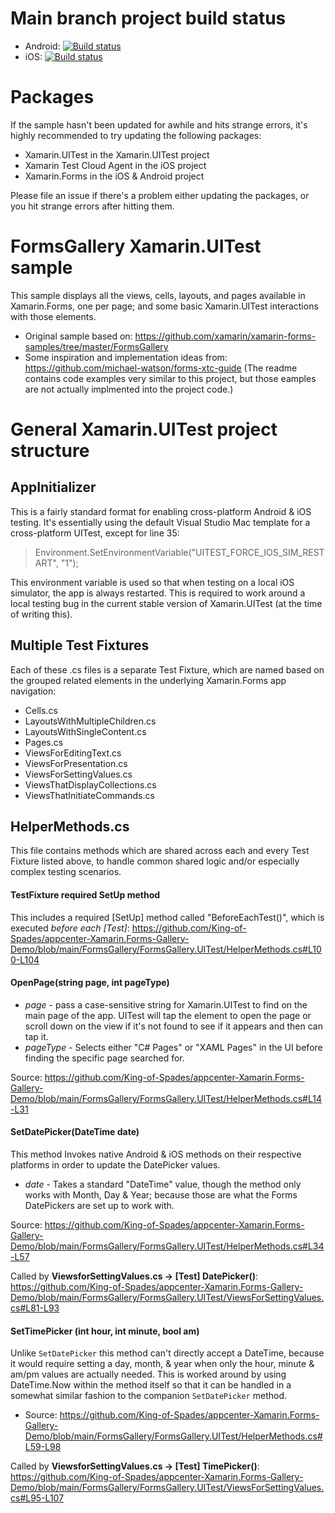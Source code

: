 # Main branch project build status
- Android: [![Build status](https://build.appcenter.ms/v0.1/apps/01eaff43-f76e-4d4c-a33b-dcfc7f5ebd0d/branches/main/badge)](https://appcenter.ms/orgs/XTCTeam/apps/Kent-G.-Forms-Gallery-1/build/branches)
- iOS: [![Build status](https://build.appcenter.ms/v0.1/apps/95d03078-c216-418e-a1dc-f7f8338fb1e8/branches/main/badge)](https://appcenter.ms/orgs/XTCTeam/apps/Kent-G.-Forms-Gallery/build/branches)

# Packages
If the sample hasn't been updated for awhile and hits strange errors, it's highly recommended to try updating the following packages:
- Xamarin.UITest in the Xamarin.UITest project
- Xamarin Test Cloud Agent in the iOS project
- Xamarin.Forms in the iOS & Android project

Please file an issue if there's a problem either updating the packages, or you hit strange errors after hitting them.

FormsGallery Xamarin.UITest sample
============

This sample displays all the views, cells, layouts, and pages available in Xamarin.Forms, one per page; and some basic Xamarin.UITest interactions with those elements. 

- Original sample based on: https://github.com/xamarin/xamarin-forms-samples/tree/master/FormsGallery
- Some inspiration and implementation ideas from: https://github.com/michael-watson/forms-xtc-guide (The readme contains code examples very similar to this project, but those eamples are not actually implmented into the project code.)

# General Xamarin.UITest project structure
## AppInitializer
This is a fairly standard format for enabling cross-platform Android & iOS testing. It's essentially using the default Visual Studio Mac template for a cross-platform UITest, except for line 35:

>  Environment.SetEnvironmentVariable("UITEST_FORCE_IOS_SIM_RESTART", "1");

This environment variable is used so that when testing on a local iOS simulator, the app is always restarted. This is required to work around a local testing bug in the current stable version of Xamarin.UITest (at the time of writing this). 

## Multiple Test Fixtures
Each of these .cs files is a separate Test Fixture, which are named based on the grouped related elements in the underlying Xamarin.Forms app navigation:
- Cells.cs
- LayoutsWithMultipleChildren.cs
- LayoutsWithSingleContent.cs
- Pages.cs
- ViewsForEditingText.cs
- ViewsForPresentation.cs
- ViewsForSettingValues.cs
- ViewsThatDisplayCollections.cs
- ViewsThatInitiateCommands.cs

## HelperMethods.cs
This file contains methods which are shared across each and every Test Fixture listed above, to handle common shared logic and/or especially complex testing scenarios. 

#### TestFixture required SetUp method
This includes a required [SetUp] method called "BeforeEachTest()", which is executed _before each [Test]_:
https://github.com/King-of-Spades/appcenter-Xamarin.Forms-Gallery-Demo/blob/main/FormsGallery/FormsGallery.UITest/HelperMethods.cs#L100-L104

#### OpenPage(string page, int pageType)
- *page* - pass a case-sensitive string for Xamarin.UITest to find on the main page of the app. UITest will tap the element to open the page or scroll down on the view if it's not found to see if it appears and then can tap it. 
- *pageType* - Selects either "C# Pages" or "XAML Pages" in the UI before finding the specific page searched for.

Source: https://github.com/King-of-Spades/appcenter-Xamarin.Forms-Gallery-Demo/blob/main/FormsGallery/FormsGallery.UITest/HelperMethods.cs#L14-L31

#### SetDatePicker(DateTime date)
This method Invokes native Android & iOS methods on their respective platforms in order to update the DatePicker values.

- *date* - Takes a standard "DateTime" value, though the method only works with Month, Day & Year; because those are what the Forms DatePickers are set up to work with. 

Source: https://github.com/King-of-Spades/appcenter-Xamarin.Forms-Gallery-Demo/blob/main/FormsGallery/FormsGallery.UITest/HelperMethods.cs#L34-L57

Called by **ViewsforSettingValues.cs -> [Test] DatePicker()**: https://github.com/King-of-Spades/appcenter-Xamarin.Forms-Gallery-Demo/blob/main/FormsGallery/FormsGallery.UITest/ViewsForSettingValues.cs#L81-L93

#### SetTimePicker (int hour, int minute, bool am)
Unlike `SetDatePicker` this method can't directly accept a DateTime, because it would require setting a day, month, & year when only the hour, minute & am/pm values are actually needed. This is worked around by using DateTime.Now within the method itself so that it can be handled in a somewhat similar fashion to the companion `SetDatePicker` method.

- Source: https://github.com/King-of-Spades/appcenter-Xamarin.Forms-Gallery-Demo/blob/main/FormsGallery/FormsGallery.UITest/HelperMethods.cs#L59-L98

Called by **ViewsforSettingValues.cs -> [Test] TimePicker()**: https://github.com/King-of-Spades/appcenter-Xamarin.Forms-Gallery-Demo/blob/main/FormsGallery/FormsGallery.UITest/ViewsForSettingValues.cs#L95-L107
